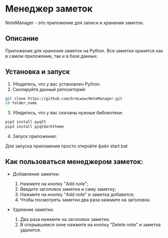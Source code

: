 # Менеджер заметок

NoteManager - это приложение для записи и хранения заметок.

## Описание

Приложение для хранения заметок на Python. Все заметки хранятся как в самом приложении, так и в базе данных.

## Установка и запуск 

1. Убедитесь, что у вас установлен Python.
2. Скопируйте данный репозиторий:

```bash
git clone https://github.com/GreLwow/NoteManager.git
cd folder_name
```

3. Убедитесь, что у вас скачаны нужные библиотеки:

```bash
pip3 install pyqt5
pip3 install pyqtdarktheme
```

4. Запуск приложения:

Для запуска приложения просто откройте файл start.bat

## Как пользоваться менеджером заметок:

- Добавление заметки:
  1. Нажмите на кнопку "Add note";
  2. Введите заголовок заметки и саму заметку;
  3. Нажмите на кнопку "Add note" и заметка добавится;
  4. Чтобы посмотреть заметки два раза нажмите на заголовок.

- Удаление заметки:
   1. Два раза нажмите на заголовок заметки;
   2. В открывшемся окне нажмите на кнопку "Delete note" и заметка удалится.
